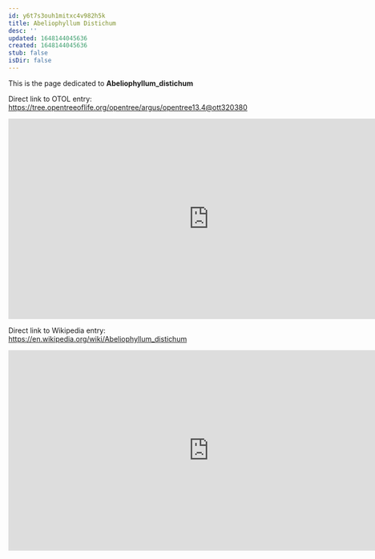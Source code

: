```yaml
---
id: y6t7s3ouh1mitxc4v982h5k
title: Abeliophyllum Distichum
desc: ''
updated: 1648144045636
created: 1648144045636
stub: false
isDir: false
---
```

This is the page dedicated to **Abeliophyllum_distichum**


Direct link to OTOL entry: https://tree.opentreeoflife.org/opentree/argus/opentree13.4@ott320380



<html>
    <body>
    <iframe src="https://tree.opentreeoflife.org/opentree/argus/opentree13.4@ott320380"
    width="800" height="400" frameborder="0" allowfullscreen> </iframe>
    </body>
</html>
    


Direct link to Wikipedia entry: https://en.wikipedia.org/wiki/Abeliophyllum_distichum



<html>
    <body>
    <iframe src="https://en.wikipedia.org/wiki/Abeliophyllum_distichum"
    width="800" height="400" frameborder="0" allowfullscreen> </iframe>
    </body>
</html>
    

